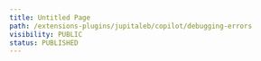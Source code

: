 ```yaml
---
title: Untitled Page
path: /extensions-plugins/jupitaleb/copilot/debugging-errors
visibility: PUBLIC
status: PUBLISHED
---
```



